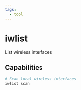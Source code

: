 ```yaml
---
tags:
  - tool
---
```

# iwlist

List wireless interfaces

## Capabilities

```powershell
# Scan local wireless interfaces
iwlist scan
```
